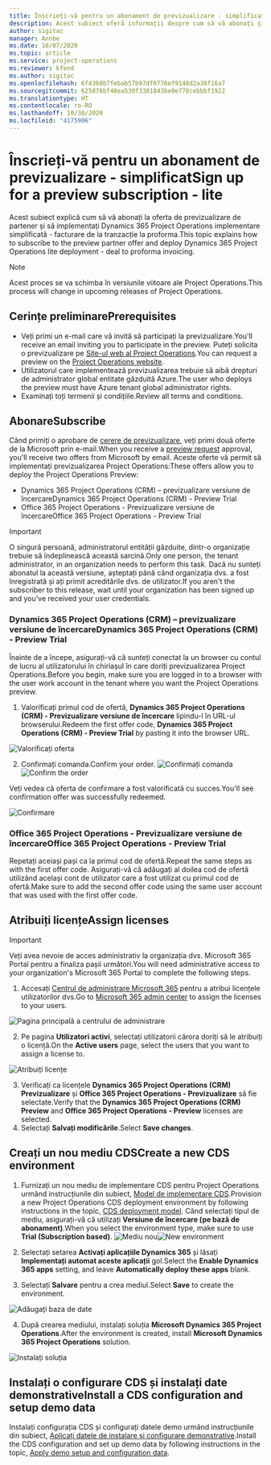 ```yaml
---
title: Înscrieți-vă pentru un abonament de previzualizare - simplificat
description: Acest subiect oferă informații despre cum să vă abonați și să implementați Project Operations simplificat - gestionați facturarea proforma.
author: sigitac
manager: Annbe
ms.date: 10/07/2020
ms.topic: article
ms.service: project-operations
ms.reviewer: kfend
ms.author: sigitac
ms.openlocfilehash: 6f4360b7febab57b97df0776ef9148d2a38f16a7
ms.sourcegitcommit: 625878bf48ea530f3381843be0e778cebbbf1922
ms.translationtype: HT
ms.contentlocale: ro-RO
ms.lasthandoff: 10/30/2020
ms.locfileid: "4175906"
---
```

# <a name="sign-up-for-a-preview-subscription---lite"></a><span data-ttu-id="e87ee-103">Înscrieți-vă pentru un abonament de previzualizare - simplificat</span><span class="sxs-lookup"><span data-stu-id="e87ee-103">Sign up for a preview subscription - lite</span></span> 

<span data-ttu-id="e87ee-104">Acest subiect explică cum să vă abonați la oferta de previzualizare de partener și să implementați Dynamics 365 Project Operations implementare simplificată - facturare de la tranzacție la proforma.</span><span class="sxs-lookup"><span data-stu-id="e87ee-104">This topic explains how to subscribe to the preview partner offer and deploy Dynamics 365 Project Operations lite deployment - deal to proforma invoicing.</span></span>

> [!NOTE]
> <span data-ttu-id="e87ee-105">Acest proces se va schimba în versiunile viitoare ale Project Operations.</span><span class="sxs-lookup"><span data-stu-id="e87ee-105">This process will change in upcoming releases of Project Operations.</span></span>

## <a name="prerequisites"></a><span data-ttu-id="e87ee-106">Cerințe preliminare</span><span class="sxs-lookup"><span data-stu-id="e87ee-106">Prerequisites</span></span>

- <span data-ttu-id="e87ee-107">Veți primi un e-mail care vă invită să participați la previzualizare.</span><span class="sxs-lookup"><span data-stu-id="e87ee-107">You'll receive an email inviting you to participate in the preview.</span></span> <span data-ttu-id="e87ee-108">Puteți solicita o previzualizare pe [Site-ul web al Project Operations](https://dynamics.microsoft.com/en-us/project-operations/overview/).</span><span class="sxs-lookup"><span data-stu-id="e87ee-108">You can request a preview on the [Project Operations website](https://dynamics.microsoft.com/en-us/project-operations/overview/).</span></span>
- <span data-ttu-id="e87ee-109">Utilizatorul care implementează previzualizarea trebuie să aibă drepturi de administrator global entitate găzduită Azure.</span><span class="sxs-lookup"><span data-stu-id="e87ee-109">The user who deploys the preview must have Azure tenant global administrator rights.</span></span>
- <span data-ttu-id="e87ee-110">Examinați toți termenii și condițiile.</span><span class="sxs-lookup"><span data-stu-id="e87ee-110">Review all terms and conditions.</span></span>

## <a name="subscribe"></a><span data-ttu-id="e87ee-111">Abonare</span><span class="sxs-lookup"><span data-stu-id="e87ee-111">Subscribe</span></span>

<span data-ttu-id="e87ee-112">Când primiți o aprobare de [cerere de previzualizare](https://forms.office.com/FormsPro/Pages/ResponsePage.aspx?id=v4j5cvGGr0GRqy180BHbR56j8lZs0FdAvwT75_WNFyxUMkRDV1NYQU5TNjE2VjhKOVBUNVg2R0s1NC4u), veți primi două oferte de la Microsoft prin e-mail.</span><span class="sxs-lookup"><span data-stu-id="e87ee-112">When you receive a [preview request](https://forms.office.com/FormsPro/Pages/ResponsePage.aspx?id=v4j5cvGGr0GRqy180BHbR56j8lZs0FdAvwT75_WNFyxUMkRDV1NYQU5TNjE2VjhKOVBUNVg2R0s1NC4u) approval, you'll receive two offers from Microsoft by email.</span></span> <span data-ttu-id="e87ee-113">Aceste oferte vă permit să implementați previzualizarea Project Operations:</span><span class="sxs-lookup"><span data-stu-id="e87ee-113">These offers allow you to deploy the Project Operations Preview:</span></span>

- <span data-ttu-id="e87ee-114">Dynamics 365 Project Operations (CRM) – previzualizare versiune de încercare</span><span class="sxs-lookup"><span data-stu-id="e87ee-114">Dynamics 365 Project Operations (CRM) - Preview Trial</span></span>
- <span data-ttu-id="e87ee-115">Office 365 Project Operations - Previzualizare versiune de încercare</span><span class="sxs-lookup"><span data-stu-id="e87ee-115">Office 365 Project Operations - Preview Trial</span></span>

> [!IMPORTANT]
> <span data-ttu-id="e87ee-116">O singură persoană, administratorul entității găzduite, dintr-o organizație trebuie să îndeplinească această sarcină.</span><span class="sxs-lookup"><span data-stu-id="e87ee-116">Only one person, the tenant administrator, in an organization needs to perform this task.</span></span> <span data-ttu-id="e87ee-117">Dacă nu sunteți abonatul la această versiune, așteptați până când organizația dvs. a fost înregistrată și ați primit acreditările dvs. de utilizator.</span><span class="sxs-lookup"><span data-stu-id="e87ee-117">If you aren't the subscriber to this release, wait until your organization has been signed up and you've received your user credentials.</span></span>

### <a name="dynamics-365-project-operations-crm---preview-trial"></a><span data-ttu-id="e87ee-118">Dynamics 365 Project Operations (CRM) – previzualizare versiune de încercare</span><span class="sxs-lookup"><span data-stu-id="e87ee-118">Dynamics 365 Project Operations (CRM) - Preview Trial</span></span> 

<span data-ttu-id="e87ee-119">Înainte de a începe, asigurați-vă că sunteți conectat la un browser cu contul de lucru al utilizatorului în chiriașul în care doriți previzualizarea Project Operations.</span><span class="sxs-lookup"><span data-stu-id="e87ee-119">Before you begin, make sure you are logged in to a browser with the user work account in the tenant where you want the Project Operations preview.</span></span>

1. <span data-ttu-id="e87ee-120">Valorificați primul cod de ofertă, **Dynamics 365 Project Operations (CRM) - Previzualizare versiune de încercare** lipindu-l în URL-ul browserului.</span><span class="sxs-lookup"><span data-stu-id="e87ee-120">Redeem the first offer code, **Dynamics 365 Project Operations (CRM) - Preview Trial** by pasting it into the browser URL.</span></span>

![Valorificați oferta](./media/16RedeemFirstOfferNew.png)

2. <span data-ttu-id="e87ee-122">Confirmați comanda.</span><span class="sxs-lookup"><span data-stu-id="e87ee-122">Confirm your order.</span></span>
<span data-ttu-id="e87ee-123">![Confirmați comanda](./media/17ConfirmOrderNew.png)</span><span class="sxs-lookup"><span data-stu-id="e87ee-123">![Confirm the order](./media/17ConfirmOrderNew.png)</span></span>

<span data-ttu-id="e87ee-124">Veți vedea că oferta de confirmare a fost valorificată cu succes.</span><span class="sxs-lookup"><span data-stu-id="e87ee-124">You'll see confirmation offer was successfully redeemed.</span></span>

![Confirmare](./media/18OrderConfirmationNew.png)

### <a name="office-365-project-operations---preview-trial"></a><span data-ttu-id="e87ee-126">Office 365 Project Operations - Previzualizare versiune de încercare</span><span class="sxs-lookup"><span data-stu-id="e87ee-126">Office 365 Project Operations - Preview Trial</span></span>

<span data-ttu-id="e87ee-127">Repetați aceiași pași ca la primul cod de ofertă.</span><span class="sxs-lookup"><span data-stu-id="e87ee-127">Repeat the same steps as with the first offer code.</span></span> <span data-ttu-id="e87ee-128">Asigurați-vă că adăugați al doilea cod de ofertă utilizând același cont de utilizator care a fost utilizat cu primul cod de ofertă.</span><span class="sxs-lookup"><span data-stu-id="e87ee-128">Make sure to add the second offer code using the same user account that was used with the first offer code.</span></span>

## <a name="assign-licenses"></a><span data-ttu-id="e87ee-129">Atribuiți licențe</span><span class="sxs-lookup"><span data-stu-id="e87ee-129">Assign licenses</span></span>

> [!IMPORTANT]
> <span data-ttu-id="e87ee-130">Veți avea nevoie de acces administrativ la organizația dvs. Microsoft 365 Portal pentru a finaliza pașii următori.</span><span class="sxs-lookup"><span data-stu-id="e87ee-130">You will need administrative access to your organization's Microsoft 365 Portal to complete the following steps.</span></span>


1. <span data-ttu-id="e87ee-131">Accesați [Centrul de administrare Microsoft 365](https://portal.office.com/) pentru a atribui licențele utilizatorilor dvs.</span><span class="sxs-lookup"><span data-stu-id="e87ee-131">Go to [Microsoft 365 admin center](https://portal.office.com/) to assign the licenses to your users.</span></span>

![Pagina principală a centrului de administrare](./media/14AdminPortal.png)

2. <span data-ttu-id="e87ee-133">Pe pagina **Utilizatori activi**, selectați utilizatorii cărora doriți să le atribuiți o licență.</span><span class="sxs-lookup"><span data-stu-id="e87ee-133">On the **Active users** page, select the users that you want to assign a license to.</span></span>

![Atribuiți licențe](./media/15AssignLicenses.png)

3. <span data-ttu-id="e87ee-135">Verificați ca licențele **Dynamics 365 Project Operations (CRM) Previzualizare** și **Office 365 Project Operations - Previzualizare** să fie selectate.</span><span class="sxs-lookup"><span data-stu-id="e87ee-135">Verify that the **Dynamics 365 Project Operations (CRM) Preview** and **Office 365 Project Operations - Preview** licenses are selected.</span></span> 
4. <span data-ttu-id="e87ee-136">Selectați **Salvați modificările**.</span><span class="sxs-lookup"><span data-stu-id="e87ee-136">Select **Save changes**.</span></span>

## <a name="create-a-new-cds-environment"></a><span data-ttu-id="e87ee-137">Creați un nou mediu CDS</span><span class="sxs-lookup"><span data-stu-id="e87ee-137">Create a new CDS environment</span></span>

1. <span data-ttu-id="e87ee-138">Furnizați un nou mediu de implementare CDS pentru Project Operations urmând instrucțiunile din subiect, [Model de implementare CDS](lite-deployment.md).</span><span class="sxs-lookup"><span data-stu-id="e87ee-138">Provision a new Project Operations CDS deployment environment by following instructions in the topic, [CDS deployment model](lite-deployment.md).</span></span> <span data-ttu-id="e87ee-139">Când selectați tipul de mediu, asigurați-vă că utilizați **Versiune de încercare (pe bază de abonament)**.</span><span class="sxs-lookup"><span data-stu-id="e87ee-139">When you select the environment type, make sure to use **Trial (Subscription based)**.</span></span>
<span data-ttu-id="e87ee-140">![Mediu nou](./media/19CreateEnvironment.png)</span><span class="sxs-lookup"><span data-stu-id="e87ee-140">![New environment](./media/19CreateEnvironment.png)</span></span>

2. <span data-ttu-id="e87ee-141">Selectați setarea **Activați aplicațiile Dynamics 365** și lăsați **Implementați automat aceste aplicații** gol.</span><span class="sxs-lookup"><span data-stu-id="e87ee-141">Select the **Enable Dynamics 365 apps** setting, and leave **Automatically deploy these apps** blank.</span></span>  
3. <span data-ttu-id="e87ee-142">Selectați **Salvare** pentru a crea mediul.</span><span class="sxs-lookup"><span data-stu-id="e87ee-142">Select **Save** to create the environment.</span></span>

![Adăugați baza de date](./media/20CreateEnvironment1.png)

4. <span data-ttu-id="e87ee-144">După crearea mediului, instalați soluția **Microsoft Dynamics 365 Project Operations**.</span><span class="sxs-lookup"><span data-stu-id="e87ee-144">After the environment is created, install **Microsoft Dynamics 365 Project Operations** solution.</span></span> 

![Instalați soluția](./media/21InstallSolution.png)

## <a name="install-a-cds-configuration-and-setup-demo-data"></a><span data-ttu-id="e87ee-146">Instalați o configurare CDS și instalați date demonstrative</span><span class="sxs-lookup"><span data-stu-id="e87ee-146">Install a CDS configuration and setup demo data</span></span>

<span data-ttu-id="e87ee-147">Instalați configurația CDS și configurați datele demo urmând instrucțiunile din subiect, [Aplicați datele de instalare și configurare demonstrative](lite-apply-demo-setup-config-data.md).</span><span class="sxs-lookup"><span data-stu-id="e87ee-147">Install the CDS configuration and set up demo data by following instructions in the topic, [Apply demo setup and configuration data](lite-apply-demo-setup-config-data.md).</span></span>
